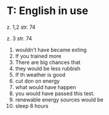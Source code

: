 # T: English in use
z. 1,2 str. 74

z. 3 str. 74  
1. wouldn't have became exting
2. If you trained more
3. There are big chances that
4. they would be less rubbish
5. If th weather is good
6. cut don on energy
7. what would have happen
8. you would have passed this test.
9. renewable energy sources would be
10. sleep 8 hours  
